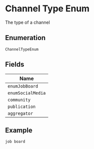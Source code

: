 
# Channel Type Enum

The type of a channel

## Enumeration

`ChannelTypeEnum`

## Fields

| Name |
|  --- |
| `enumJobBoard` |
| `enumSocialMedia` |
| `community` |
| `publication` |
| `aggregator` |

## Example

```
job board
```

